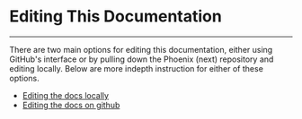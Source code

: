 # Editing This Documentation
***

There are two main options for editing this documentation, either using GitHub's interface or by pulling down the Phoenix (next) repository and editing locally. Below are more indepth instruction for either of these options.

- [Editing the docs locally](editing-docs-locally.md)
- [Editing the docs on github](editing-docs-on-github.md)
